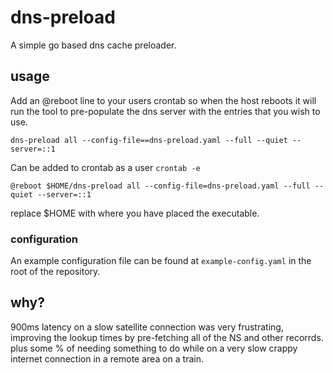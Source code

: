 # dns-preload
A simple go based dns cache preloader.

## usage

Add an @reboot line to your users crontab so when the host reboots it will run the tool to pre-populate the dns server
with the entries that you wish to use.

`dns-preload all --config-file==dns-preload.yaml --full --quiet --server=::1`

Can be added to crontab as a user `crontab -e`

`@reboot $HOME/dns-preload all --config-file=dns-preload.yaml --full --quiet --server=::1`

replace $HOME with where you have placed the executable.
### configuration

An example configuration file can be found at `example-config.yaml` in the root of the repository.

## why?

900ms latency on a slow satellite connection was very frustrating, improving the lookup times by pre-fetching all of the NS and other recorrds.
plus some % of needing something to do while on a very slow crappy internet connection in a remote area on a train.


